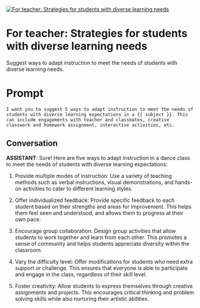 
[![For teacher: Strategies for students with diverse learning needs ](https://flow-prompt-covers.s3.us-west-1.amazonaws.com/icon/cute/cute_2.png)]()
# For teacher: Strategies for students with diverse learning needs  
Suggest ways to adapt instruction to meet the needs of students with diverse learning needs.



# Prompt

```
I want you to suggest 5 ways to adapt instruction to meet the needs of students with diverse learning expectations in a {{ subject }}. This can include engagements with teacher and classmates, creative classwork and homework assignment, interactive activities, etc. 

```

## Conversation

**ASSISTANT**: Sure! Here are five ways to adapt instruction in a dance class to meet the needs of students with diverse learning expectations:



1. Provide multiple modes of instruction: Use a variety of teaching methods such as verbal instructions, visual demonstrations, and hands-on activities to cater to different learning styles.



2. Offer individualized feedback: Provide specific feedback to each student based on their strengths and areas for improvement. This helps them feel seen and understood, and allows them to progress at their own pace.



3. Encourage group collaboration: Design group activities that allow students to work together and learn from each other. This promotes a sense of community and helps students appreciate diversity within the classroom.



4. Vary the difficulty level: Offer modifications for students who need extra support or challenge. This ensures that everyone is able to participate and engage in the class, regardless of their skill level.



5. Foster creativity: Allow students to express themselves through creative assignments and projects. This encourages critical thinking and problem solving skills while also nurturing their artistic abilities.


